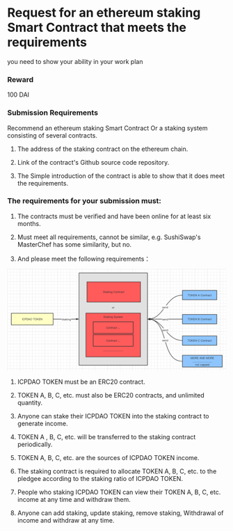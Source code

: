 # Request for an ethereum staking Smart Contract that meets the requirements

you need to show your ability in your work plan 

### Reward

100 DAI

### Submission Requirements

Recommend an ethereum staking Smart Contract Or a staking system consisting of several contracts.

1. The address of the staking contract on the ethereum chain.

2. Link of the contract's Github source code repository.

3. The Simple introduction of the contract is able to show that it does meet the requirements.

### The requirements for your submission must:

1. The contracts must be verified and have been online for at least six months.

2. Must meet all requirements, cannot be similar, e.g. SushiSwap's MasterChef has some similarity, but no.

3. And please meet the following requirements：

![](./image.png)

   1. ICPDAO TOKEN must be an ERC20 contract.

   2. TOKEN A, B, C, etc. must also be ERC20 contracts, and unlimited quantity.

   3. Anyone can stake their ICPDAO TOKEN into the staking contract to generate income.

   4. TOKEN A , B, C, etc. will be transferred to the staking contract periodically.

   5. TOKEN A, B, C, etc. are the sources of ICPDAO TOKEN income. 

   6. The staking contract is required to allocate TOKEN A, B, C, etc. to the pledgee according to the staking ratio of ICPDAO TOKEN.

   7. People who staking ICPDAO TOKEN can view their TOKEN A, B, C, etc. income at any time and withdraw them.

   8. Anyone can add staking, update staking, remove staking, Withdrawal of income and withdraw at any time.